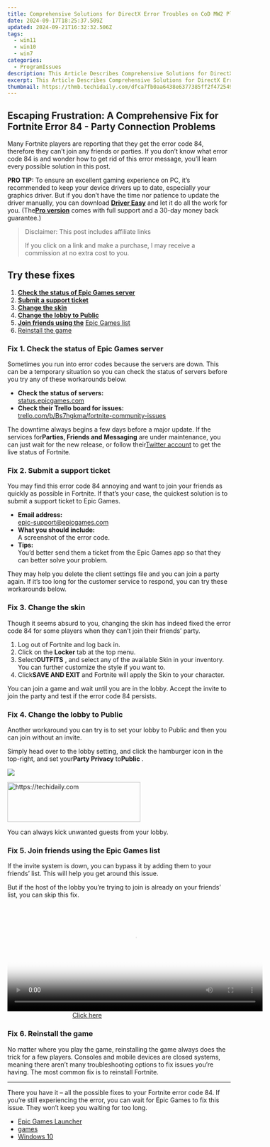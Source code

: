 ```yaml
---
title: Comprehensive Solutions for DirectX Error Troubles on CoD MW2 Platform
date: 2024-09-17T18:25:37.509Z
updated: 2024-09-21T16:32:32.506Z
tags:
  - win11
  - win10
  - win7
categories:
  - ProgramIssues
description: This Article Describes Comprehensive Solutions for DirectX Error Troubles on CoD MW2 Platform
excerpt: This Article Describes Comprehensive Solutions for DirectX Error Troubles on CoD MW2 Platform
thumbnail: https://thmb.techidaily.com/dfca7fb0aa6438e6377385ff2f472549907a4325f08f8d8aadbe962a7502b81d.jpg
---
```


## Escaping Frustration: A Comprehensive Fix for Fortnite Error 84 - Party Connection Problems

Many Fortnite players are reporting that they get the error code 84, therefore they can’t join any friends or parties. If you don’t know what error code 84 is and wonder how to get rid of this error message, you’ll learn every possible solution in this post.

**PRO TIP:** To ensure an excellent gaming experience on PC, it’s recommended to keep your device drivers up to date, especially your graphics driver. But if you don’t have the time nor patience to update the driver manually, you can download **[Driver Easy](https://tools.techidaily.com/drivereasy/download/)**  and let it do all the work for you. (The[**Pro version**](https://tools.techidaily.com/drivereasy/download/) comes with full support and a 30-day money back guarantee.)

>  Disclaimer: This post includes affiliate links
>
>  If you click on a link and make a purchase, I may receive a commission at no extra cost to you.
>

## Try these fixes

1. **[Check the status of Epic Games server](https://tools.techidaily.com/drivereasy/download/)**
2. **[Submit a support ticket](https://tools.techidaily.com/drivereasy/download/)**
3. **[Change the skin](https://tools.techidaily.com/drivereasy/download/)**
4. **[Change the lobby to Public](https://tools.techidaily.com/drivereasy/download/)**
5. **[Join friends using the](https://tools.techidaily.com/drivereasy/download/)** [Epic Games list](https://tools.techidaily.com/drivereasy/download/)
6. [Reinstall the game](https://tools.techidaily.com/drivereasy/download/)

### Fix 1\. Check the status of Epic Games server

 Sometimes you run into error codes because the servers are down. This can be a temporary situation so you can check the status of servers before you try any of these workarounds below.

* **Check the status of servers:**  
[status.epicgames.com](https://status.epicgames.com/)
* **Check their Trello board for issues:**  
[trello.com/b/Bs7hgkma/fortnite-community-issues](https://trello.com/b/Bs7hgkma/fortnite-community-issues)

 The downtime always begins a few days before a major update. If the services for**Parties, Friends and Messaging** are under maintenance, you can just wait for the new release, or follow their[Twitter account](https://twitter.com/FortniteStatus) to get the live status of Fortnite.

### Fix 2\. Submit a support ticket

 You may find this error code 84 annoying and want to join your friends as quickly as possible in Fortnite. If that’s your case, the quickest solution is to submit a support ticket to Epic Games.

* **Email address:**  
[epic-support@epicgames.com](https://tools.techidaily.com/drivereasy/download/)
* **What you should include:**  
 A screenshot of the error code.
* **Tips:**  
 You’d better send them a ticket from the Epic Games app so that they can better solve your problem.

 They may help you delete the client settings file and you can join a party again. If it’s too long for the customer service to respond, you can try these workarounds below.

### Fix 3\. Change the skin

 Though it seems absurd to you, changing the skin has indeed fixed the error code 84 for some players when they can’t join their friends’ party.

1. Log out of Fortnite and log back in.
2. Click on the **Locker** tab at the top menu.
3. Select**OUTFITS** , and select any of the available Skin in your inventory. You can further customize the style if you want to.
4. Click**SAVE AND EXIT** and Fortnite will apply the Skin to your character.

 You can join a game and wait until you are in the lobby. Accept the invite to join the party and test if the error code 84 persists.

### Fix 4\. Change the lobby to Public

 Another workaround you can try is to set your lobby to Public and then you can join without an invite.

 Simply head over to the lobby setting, and click the hamburger icon in the top-right, and set your**Party Privacy** to**Public** .

![](https://images.drivereasy.com/wp-content/uploads/2021/04/Screen-Shot-2021-04-13-at-4.59.16-PM-1200x521.png)

<!-- affiliate ads begin -->
<a href="https://wigfever.sjv.io/c/5597632/2005184/22899" target="_top" id="2005184">
  <img src="//a.impactradius-go.com/display-ad/22899-2005184" border="0" alt="https://techidaily.com" width="300" height="90"/>
</a>
<img height="0" width="0" src="https://wigfever.sjv.io/i/5597632/2005184/22899" style="position:absolute;visibility:hidden;" border="0" />
<!-- affiliate ads end -->

You can always kick unwanted guests from your lobby.

### Fix 5\. Join friends using the Epic Games list

 If the invite system is down, you can bypass it by adding them to your friends’ list. This will help you get around this issue.

 But if the host of the lobby you’re trying to join is already on your friends’ list, you can skip this fix.

<!-- affiliate ads begin -->
<span id="1983552">
					<video width="576" height="240" style="cursor:pointer"
           poster="//a.impactradius-go.com/display-clicktoplayimage/1983552.png"
           onclick="if(!this.playClicked){this.play();this.setAttribute('controls',true);this.playClicked=true;}">
	   <source src="//a.impactradius-go.com/display-ad/22993-1983552">
	   <img src="//a.impactradius-go.com/display-clicktoplayimage/1983552.png" style="border: none; height: 100%; width: 100%; object-fit: contain">
	</video>
	<div style="width:360px;text-align:center"><a href="javascript:window.open(decodeURIComponent('https%3A%2F%2Fhomestyler.sjv.io%2Fc%2F5597632%2F1983552%2F22993'), '_blank');void(0);">Click here</a></div>
</span>
<img height="0" width="0" src="https://imp.pxf.io/i/5597632/1983552/22993" style="position:absolute;visibility:hidden;" border="0" />
<!-- affiliate ads end -->

### Fix 6\. Reinstall the game

 No matter where you play the game, reinstalling the game always does the trick for a few players. Consoles and mobile devices are closed systems, meaning there aren’t many troubleshooting options to fix issues you’re having. The most common fix is to reinstall Fortnite.

---

 There you have it – all the possible fixes to your Fortnite error code 84\. If you’re still experiencing the error, you can wait for Epic Games to fix this issue. They won’t keep you waiting for too long.

* [Epic Games Launcher](https://tools.techidaily.com/drivereasy/download/)
* [games](https://tools.techidaily.com/drivereasy/download/)
* [Windows 10](https://tools.techidaily.com/drivereasy/download/)

<ins class="adsbygoogle"
     style="display:block"
     data-ad-format="autorelaxed"
     data-ad-client="ca-pub-7571918770474297"
     data-ad-slot="1223367746"></ins>

<ins class="adsbygoogle"
     style="display:block"
     data-ad-client="ca-pub-7571918770474297"
     data-ad-slot="8358498916"
     data-ad-format="auto"
     data-full-width-responsive="true"></ins>



